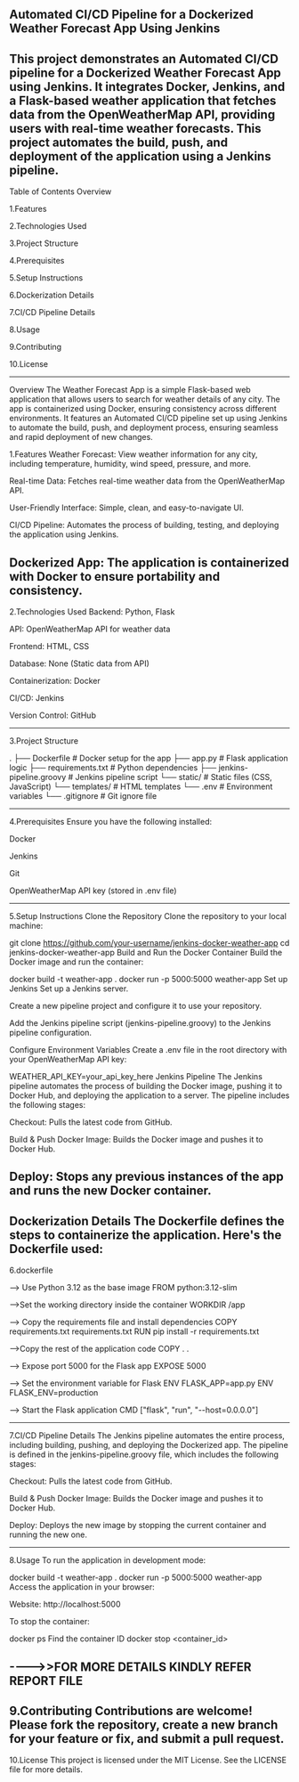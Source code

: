 Automated CI/CD Pipeline for a Dockerized Weather Forecast App Using Jenkins
--------------------------------------------------------------------------------------------------------------------------------------------------------------------------------------------------------------------------------------------------
This project demonstrates an Automated CI/CD pipeline for a Dockerized Weather Forecast App using Jenkins. It integrates Docker, Jenkins, and a Flask-based weather application that fetches data from the OpenWeatherMap API, providing users with real-time weather forecasts. This project automates the build, push, and deployment of the application using a Jenkins pipeline.
----------------------------------------------------------------------------------------------------------------------------------------------------------------------------------------------------------------------------------------------------
Table of Contents
Overview

1.Features

2.Technologies Used

3.Project Structure

4.Prerequisites

5.Setup Instructions

6.Dockerization Details

7.CI/CD Pipeline Details

8.Usage

9.Contributing

10.License

-----------------------------------------------------------------------------------------------------------------------------------------------------------------------------------------------------------------------------------------------------
Overview
The Weather Forecast App is a simple Flask-based web application that allows users to search for weather details of any city. The app is containerized using Docker, ensuring consistency across different environments. It features an Automated CI/CD pipeline set up using Jenkins to automate the build, push, and deployment process, ensuring seamless and rapid deployment of new changes.

1.Features
Weather Forecast: View weather information for any city, including temperature, humidity, wind speed, pressure, and more.

Real-time Data: Fetches real-time weather data from the OpenWeatherMap API.

User-Friendly Interface: Simple, clean, and easy-to-navigate UI.

CI/CD Pipeline: Automates the process of building, testing, and deploying the application using Jenkins.

Dockerized App: The application is containerized with Docker to ensure portability and consistency.
------------------------------------------------------------------------------------------------------------------------------------------------------------------------------------------------------------------------------------------------------

2.Technologies Used
Backend: Python, Flask

API: OpenWeatherMap API for weather data

Frontend: HTML, CSS

Database: None (Static data from API)

Containerization: Docker

CI/CD: Jenkins

Version Control: GitHub

---------------------------------------------------------------------------------------------------------------------------------------------------------------------------------------------------------------------------------------------------
3.Project Structure

.
├── Dockerfile                 # Docker setup for the app
├── app.py                     # Flask application logic
├── requirements.txt           # Python dependencies
├── jenkins-pipeline.groovy    # Jenkins pipeline script
└── static/                    # Static files (CSS, JavaScript)
└── templates/                 # HTML templates
└── .env                       # Environment variables
└── .gitignore                 # Git ignore file

------------------------------------------------------------------------------------------------------------------------------------------------------------------------------------------------------------------------------------------------------
4.Prerequisites
Ensure you have the following installed:

Docker

Jenkins

Git

OpenWeatherMap API key (stored in .env file)

------------------------------------------------------------------------------------------------------------------------------------------------------------------------------------------------------------------------------------------------------
5.Setup Instructions
Clone the Repository
Clone the repository to your local machine:


git clone https://github.com/your-username/jenkins-docker-weather-app
cd jenkins-docker-weather-app
Build and Run the Docker Container
Build the Docker image and run the container:


docker build -t weather-app .
docker run -p 5000:5000 weather-app
Set up Jenkins
Set up a Jenkins server.

Create a new pipeline project and configure it to use your repository.

Add the Jenkins pipeline script (jenkins-pipeline.groovy) to the Jenkins pipeline configuration.

Configure Environment Variables
Create a .env file in the root directory with your OpenWeatherMap API key:


WEATHER_API_KEY=your_api_key_here
Jenkins Pipeline
The Jenkins pipeline automates the process of building the Docker image, pushing it to Docker Hub, and deploying the application to a server. The pipeline includes the following stages:

Checkout: Pulls the latest code from GitHub.

Build & Push Docker Image: Builds the Docker image and pushes it to Docker Hub.

Deploy: Stops any previous instances of the app and runs the new Docker container.
---------------------------------------------------------------------------------------------------------------------------------------------------------------------------------------------------------------------------------------------------
Dockerization Details
The Dockerfile defines the steps to containerize the application. Here's the Dockerfile used:
------------------------------------------------------------------------------------------------------------------------------------------------------------------------------------------------------------------------------------------------------
6.dockerfile

--> Use Python 3.12 as the base image
FROM python:3.12-slim

 -->Set the working directory inside the container
WORKDIR /app

--> Copy the requirements file and install dependencies
COPY requirements.txt requirements.txt
RUN pip install -r requirements.txt

-->Copy the rest of the application code
COPY . .

--> Expose port 5000 for the Flask app
EXPOSE 5000

--> Set the environment variable for Flask
ENV FLASK_APP=app.py
ENV FLASK_ENV=production

--> Start the Flask application
CMD ["flask", "run", "--host=0.0.0.0"]

-------------------------------------------------------------------------------------------------------------------------------------------------------------------------------------------------------------------------------------------------
7.CI/CD Pipeline Details
The Jenkins pipeline automates the entire process, including building, pushing, and deploying the Dockerized app. The pipeline is defined in the jenkins-pipeline.groovy file, which includes the following stages:

Checkout: Pulls the latest code from GitHub.

Build & Push Docker Image: Builds the Docker image and pushes it to Docker Hub.

Deploy: Deploys the new image by stopping the current container and running the new one.

---------------------------------------------------------------------------------------------------------------------------------------------------------------------------------------------------------------------------------------------------
8.Usage
To run the application in development mode:


docker build -t weather-app .
docker run -p 5000:5000 weather-app
Access the application in your browser:

Website: http://localhost:5000

To stop the container:

docker ps  Find the container ID
docker stop <container_id>

---->>FOR MORE DETAILS 
KINDLY REFER REPORT FILE 
-------------------------------------------------------------------------------------------------------------------------------------------------------------------------------------------------------------------------------------------------------
9.Contributing
Contributions are welcome! Please fork the repository, create a new branch for your feature or fix, and submit a pull request.
------------------------------------------------------------------------------------------------------------------------------------------------------------------------------------------------------------------------------------------------------
10.License
This project is licensed under the MIT License. See the LICENSE file for more details.
